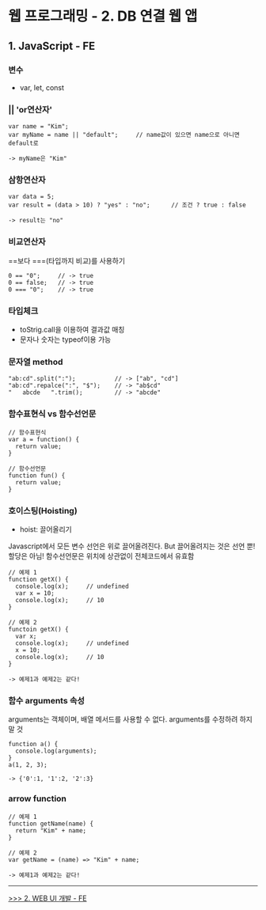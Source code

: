 # 웹 프로그래밍 - 2. DB 연결 웹 앱

## 1. JavaScript - FE
### 변수
  - var, let, const
### || 'or연산자'
```
var name = "Kim";
var myName = name || "default";     // name값이 있으면 name으로 아니면 default로

-> myName은 "Kim"
```
### 삼항연산자
```
var data = 5;
var result = (data > 10) ? "yes" : "no";      // 조건 ? true : false

-> result는 "no"
```
### 비교연산자
  ==보다 ===(타입까지 비교)를 사용하기
```
0 == "0";     // -> true
0 == false;   // -> true
0 === "0";    // -> true
```
### 타입체크
  - toStrig.call을 이용하여 결과값 매칭
  - 문자나 숫자는 typeof이용 가능
### 문자열 method
```
"ab:cd".split(":");           // -> ["ab", "cd"]
"ab:cd".repalce(":", "$");    // -> "ab$cd"
"   abcde   ".trim();         // -> "abcde"
```
### 함수표현식 vs 함수선언문
```
// 함수표현식
var a = function() {
  return value;
}

// 함수선언문
function fun() {
  return value;
}
```
### 호이스팅(Hoisting)
- hoist: 끌어올리기  

Javascript에서 모든 변수 선언은 위로 끌어올려진다. But 끌어올려지는 것은 선언 뿐! 할당은 아님!
함수선언문은 위치에 상관없이 전체코드에서 유효함
```
// 예제 1
function getX() {
  console.log(x);     // undefined
  var x = 10;
  console.log(x);     // 10
}

// 예제 2
functoin getX() {
  var x;
  console.log(x);     // undefined
  x = 10;
  console.log(x);     // 10
}

-> 예제1과 예제2는 같다!
```
### 함수 arguments 속성
arguments는 객체이며, 배열 메서드를 사용할 수 없다.
arguments를 수정하려 하지 말 것
```
function a() {
  console.log(arguments);
}
a(1, 2, 3);

-> {'0':1, '1':2, '2':3}
```
### arrow function
```
// 예제 1
function getName(name) {
  return "Kim" + name;
}

// 예제 2
var getName = (name) => "Kim" + name;

-> 예제1과 예제2는 같다!
```


-----
[>>> 2. WEB UI 개발 - FE](https://github.com/tunaep5/Boostcourse/blob/master/BC_WebProgramming/2_DB%EC%97%B0%EA%B2%B0%EC%9B%B9%EC%95%B1/2-2_WEB_UI_%EA%B0%9C%EB%B0%9C_FE.md)
